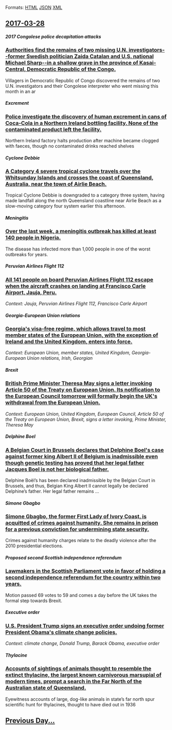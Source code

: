 
Formats: [HTML](2017/03/28/index.html)  [JSON](2017/03/28/index.json)  [XML](2017/03/28/index.xml)  

## [2017-03-28](/news/2017/03/28/index.md)

##### 2017 Congolese police decapitation attacks
### [Authorities find the remains of two missing U.N. investigators--former Swedish politician Zaida Catalan and U.S. national Michael Sharp--in a shallow grave in the province of Kasai-Central, Democratic Republic of the Congo. ](/news/2017/03/28/authorities-find-the-remains-of-two-missing-u-n-investigatorsaformer-swedish-politician-zaida-catala-n-and-u-s-national-michael-sharpa.md)
 Villagers in Democratic Republic of Congo discovered the remains of two U.N. investigators and their Congolese interpreter who went missing this month in an ar

##### Excrement
### [Police investigate the discovery of human excrement in cans of Coca-Cola in a Northern Ireland bottling facility. None of the contaminated product left the facility. ](/news/2017/03/28/police-investigate-the-discovery-of-human-excrement-in-cans-of-coca-cola-in-a-northern-ireland-bottling-facility-none-of-the-contaminated-p.md)
Northern Ireland factory halts production after machine became clogged with faeces, though no contaminated drinks reached shelves

##### Cyclone Debbie
### [A Category 4 severe tropical cyclone travels over the Whitsunday Islands and crosses the coast of Queensland, Australia, near the town of Airlie Beach. ](/news/2017/03/28/a-category-4-severe-tropical-cyclone-travels-over-the-whitsunday-islands-and-crosses-the-coast-of-queensland-australia-near-the-town-of-ai.md)
Tropical Cyclone Debbie is downgraded to a category three system, having made landfall along the north Queensland coastline near Airlie Beach as a slow-moving category four system earlier this afternoon.

##### Meningitis
### [Over the last week, a meningitis outbreak has killed at least 140 people in Nigeria. ](/news/2017/03/28/over-the-last-week-a-meningitis-outbreak-has-killed-at-least-140-people-in-nigeria.md)
The disease has infected more than 1,000 people in one of the worst outbreaks for years.

##### Peruvian Airlines Flight 112
### [All 141 people on board Peruvian Airlines Flight 112 escape when the aircraft crashes on landing at Francisco Carle Airport, Jauja, Peru. ](/news/2017/03/28/all-141-people-on-board-peruvian-airlines-flight-112-escape-when-the-aircraft-crashes-on-landing-at-francisco-carle-airport-jauja-peru.md)
_Context: Jauja, Peruvian Airlines Flight 112, Francisco Carle Airport_

##### Georgia-European Union relations
### [Georgia's visa-free regime, which allows travel to most member states of the European Union, with the exception of Ireland and the United Kingdom, enters into force. ](/news/2017/03/28/georgia-s-visa-free-regime-which-allows-travel-to-most-member-states-of-the-european-union-with-the-exception-of-ireland-and-the-united-ki.md)
_Context: European Union, member states, United Kingdom, Georgia-European Union relations, Irish,  Georgian_

##### Brexit
### [British Prime Minister Theresa May signs a letter invoking Article 50 of the Treaty on European Union. Its notification to the European Council tomorrow will formally begin the UK's withdrawal from the European Union. ](/news/2017/03/28/british-prime-minister-theresa-may-signs-a-letter-invoking-article-50-of-the-treaty-on-european-union-its-notification-to-the-european-coun.md)
_Context: European Union, United Kingdom, European Council, Article 50 of the Treaty on European Union, Brexit, signs a letter invoking, Prime Minister, Theresa May_

##### Delphine Boel
### [A Belgian Court in Brussels declares that Delphine Boel's case against former king Albert II of Belgium is inadmissible even though genetic testing has proved that her legal father Jacques Boel is not her biological father. ](/news/2017/03/28/a-belgian-court-in-brussels-declares-that-delphine-boa-las-case-against-former-king-albert-ii-of-belgium-is-inadmissible-even-though-genet.md)
Delphine Boël&#8217;s has been declared inadmissible by the Belgian Court in Brussels, and thus, Belgian King Albert II cannot legally be declared Delphine&#8217;s father. Her legal father remains …

##### Simone Gbagbo
### [Simone Gbagbo, the former First Lady of Ivory Coast, is acquitted of crimes against humanity. She remains in prison for a previous conviction for undermining state security. ](/news/2017/03/28/simone-gbagbo-the-former-first-lady-of-ivory-coast-is-acquitted-of-crimes-against-humanity-she-remains-in-prison-for-a-previous-convictio.md)
Crimes against humanity charges relate to the deadly violence after the 2010 presidential elections.

##### Proposed second Scottish independence referendum
### [Lawmakers in the Scottish Parliament vote in favor of holding a second independence referendum for the country within two years. ](/news/2017/03/28/lawmakers-in-the-scottish-parliament-vote-in-favor-of-holding-a-second-independence-referendum-for-the-country-within-two-years.md)
Motion passed 69 votes to 59 and comes a day before the UK takes the formal step towards Brexit.

##### Executive order
### [U.S. President Trump signs an executive order undoing former President Obama's climate change policies. ](/news/2017/03/28/u-s-president-trump-signs-an-executive-order-undoing-former-president-obama-s-climate-change-policies.md)
_Context: climate change, Donald Trump, Barack Obama, executive order_

##### Thylacine
### [Accounts of sightings of animals thought to resemble the extinct thylacine, the largest known carnivorous marsupial of modern times, prompt a search in the Far North of the Australian state of Queensland. ](/news/2017/03/28/accounts-of-sightings-of-animals-thought-to-resemble-the-extinct-thylacine-the-largest-known-carnivorous-marsupial-of-modern-times-prompt.md)
Eyewitness accounts of large, dog-like animals in state’s far north spur scientific hunt for thylacines, thought to have died out in 1936

## [Previous Day...](/news/2017/03/27/index.md)

